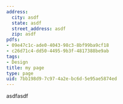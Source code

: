 ```yaml
---
address:
  city: asdf
  state: asdf
  street_address: asdf
  zip: asdf
pdfs:
- 09e47c1c-ade0-4043-98c3-8bf99ba9cf18
- c26d71c4-dd50-4495-9b3f-4817388be9ab
tags:
- Design
title: my page
type: page
uid: 7bb198d9-7c97-4a2e-bc6d-5e95ae5874ed
---
```

asdfasdf